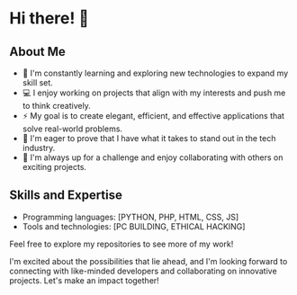 # Hi there! 👋


## About Me

- 🌱 I'm constantly learning and exploring new technologies to expand my skill set.
- 💻 I enjoy working on projects that align with my interests and push me to think creatively.
- ⚡ My goal is to create elegant, efficient, and effective applications that solve real-world problems.
- 🚀 I'm eager to prove that I have what it takes to stand out in the tech industry.
- 👯 I'm always up for a challenge and enjoy collaborating with others on exciting projects.

## Skills and Expertise

- Programming languages: [PYTHON, PHP, HTML, CSS, JS]
- Tools and technologies: [PC BUILDING, ETHICAL HACKING]


Feel free to explore my repositories to see more of my work!

I'm excited about the possibilities that lie ahead, and I'm looking forward to connecting with like-minded developers and collaborating on innovative projects. Let's make an impact together!


<!-- Proudly created with GPRM ( https://gprm.itsvg.in ) -->
